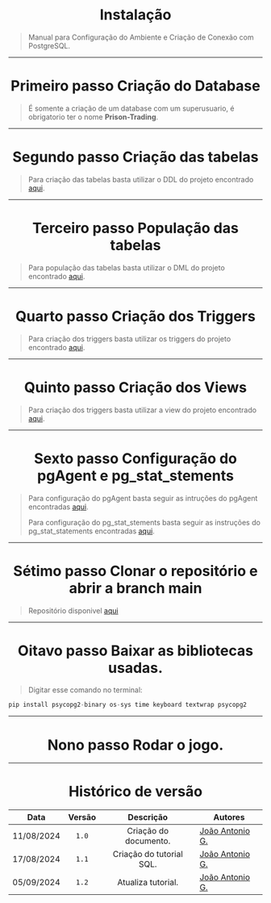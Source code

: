 <center>

# Instalação

</center>

> Manual para Configuração do Ambiente e Criação de Conexão com PostgreSQL.

---
<center>

# Primeiro passo Criação do Database

</center>

> É somente a criação de um database com um superusuario, é obrigatorio ter o nome **Prison-Trading**.


---
<center>

# Segundo passo Criação das tabelas

</center>

> Para criação das tabelas basta utilizar o DDL do projeto encontrado [aqui](https://sbd1.github.io/2024.1-Prison-Trading/#/Modulo-2/DDL).

---
<center>

# Terceiro passo População das tabelas

</center>

> Para população das tabelas basta utilizar o DML do projeto encontrado [aqui](https://sbd1.github.io/2024.1-Prison-Trading/#/Modulo-2/DML?id=inserts).

---
<center>

# Quarto passo Criação dos Triggers

</center>

> Para criação dos triggers basta utilizar os triggers do projeto encontrado [aqui](https://sbd1.github.io/2024.1-Prison-Trading/#/Modulo-3/Triggers#código).

---
<center>

# Quinto passo Criação dos Views

</center>

> Para criação dos triggers basta utilizar a view do projeto encontrado [aqui](https://sbd1.github.io/2024.1-Prison-Trading/#/Modulo-3/views#código).

---
<center>

# Sexto passo Configuração do pgAgent e pg_stat_stements

</center>

> Para configuração do pgAgent basta seguir as intruções do pgAgent encontradas [aqui](https://sbd1.github.io/2024.1-Prison-Trading/#/Modulo-3/pgagent).
> 
> Para configuração do pg_stat_stements basta seguir as instruções do pg_stat_statements encontradas [aqui](https://sbd1.github.io/2024.1-Prison-Trading/#/Modulo-3/pgstatstatements).

---
<center>

# Sétimo passo Clonar o repositório e abrir a branch main

</center>

> Repositório disponivel [aqui](https://github.com/SBD1/2024.1-Prison-Trading)

---
<center>

# Oitavo passo Baixar as bibliotecas usadas.

</center>

> Digitar esse comando no terminal:

````python
pip install psycopg2-binary os-sys time keyboard textwrap psycopg2
````

---
<center>

# Nono passo Rodar o jogo.

</center>

---

<center>

# Histórico de versão

</center>

<div style="margin: 0 auto; width: fit-content;">

|    Data    | Versão |        Descrição         | Autores                                          |
|:----------:|:------:|:------------------------:|--------------------------------------------------|
| 11/08/2024 | `1.0`  |  Criação do documento.   | [João Antonio G.](https://github.com/joaoseisei) |
| 17/08/2024 | `1.1`  | Criação do tutorial SQL. | [João Antonio G.](https://github.com/joaoseisei) |
| 05/09/2024 | `1.2`  |    Atualiza tutorial.    | [João Antonio G.](https://github.com/joaoseisei) |

</div>
